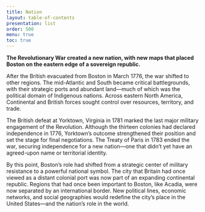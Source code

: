 ```yaml
---
title: Nation
layout: table-of-contents
presentation: list
order: 500
menu: true
toc: true
---
```


**The Revolutionary War created a new nation, with new maps that placed Boston on the eastern edge of a sovereign republic.**

After the British evacuated from Boston in March 1776, the war shifted to other regions. The mid-Atlantic and South became critical battlegrounds, with their strategic ports and abundant land—much of which was the political domain of Indigenous nations. Across eastern North America, Continental and British forces sought control over resources, territory, and trade.

The British defeat at Yorktown, Virginia in 1781 marked the last major military engagement of the Revolution. Although the thirteen colonies had declared independence in 1776, Yorktown’s outcome strengthened their position and set the stage for final negotiations. The Treaty of Paris in 1783 ended the war, securing independence for a new nation—one that didn’t yet have an agreed-upon name or territorial identity.

By this point, Boston’s role had shifted from a strategic center of military resistance to a powerful national symbol. The city that Britain had once viewed as a distant colonial port was now part of an expanding continental republic. Regions that had once been important to Boston, like Acadia, were now separated by an international border. New political lines, economic networks, and social geographies would redefine the city’s place in the United States—and the nation’s role in the world.
